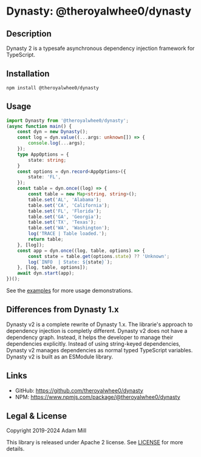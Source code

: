 # Dynasty: @theroyalwhee0/dynasty

## Description
Dynasty 2 is a typesafe asynchronous dependency injection framework for TypeScript.


## Installation
`npm install @theroyalwhee0/dynasty`


## Usage
```ts
import Dynasty from '@theroyalwhee0/dynasty';
(async function main() {
    const dyn = new Dynasty();
    const log = dyn.value((...args: unknown[]) => {
        console.log(...args);
    });
    type AppOptions = {
        state: string;
    }
    const options = dyn.record<AppOptions>({
        state: 'FL',
    });
    const table = dyn.once((log) => {
        const table = new Map<string, string>();
        table.set('AL', 'Alabama');
        table.set('CA', 'California');
        table.set('FL', 'Florida');
        table.set('GA', 'Georgia');
        table.set('TX', 'Texas');
        table.set('WA', 'Washington');
        log('TRACE | Table loaded.');
        return table;
    }, [log]);
    const app = dyn.once((log, table, options) => {
        const state = table.get(options.state) ?? 'Unknown';
        log(`INFO  | State: ${state}`);
    }, [log, table, options]);
    await dyn.start(app);
})();
```

See the [examples](./examples/Examples.md) for more usage demonstrations.


## Differences from Dynasty 1.x
Dynasty v2 is a complete rewrite of Dynasty 1.x. The librarie's approach to dependency injection is completly different. Dynasty v2 does not have a dependency graph. Instead, it helps the developer to manage their dependencies explicitly. Instead of using string-keyed dependencies, Dynasty v2 manages dependencies as normal typed TypeScript variables. Dynasty v2 is built as an ESModule library.


## Links
- GitHub: https://github.com/theroyalwhee0/dynasty
- NPM: https://www.npmjs.com/package/@theroyalwhee0/dynasty


## Legal & License
Copyright 2019-2024 Adam Mill

This library is released under Apache 2 license. See [LICENSE](https://github.com/theroyalwhee0/dynasty/blob/master/LICENSE) for more details.
